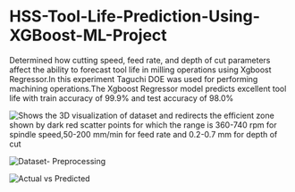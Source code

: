 # HSS-Tool-Life-Prediction-Using-XGBoost-ML-Project
Determined how cutting speed, feed rate, and depth of cut parameters affect the ability to forecast tool life in milling operations using Xgboost Regressor.In this experiment Taguchi DOE was used for performing machining operations.The Xgboost Regressor model predicts excellent tool life with train accuracy of 99.9% and test accuracy of 98.0% 

![Shows the 3D visualization of dataset and redirects the efficient zone shown by dark red
scatter points for which the range is 360-740 rpm for spindle speed,50-200 mm/min for feed rate
and 0.2-0.7 mm for depth of cut](file:///C:/Users/Kunal%20Kulkarni/Desktop/pic1.png)

![Dataset- Preprocessing](file:///C:/Users/Kunal%20Kulkarni/Desktop/pic2.png)

![Actual vs Predicted](file:///C:/Users/Kunal%20Kulkarni/Desktop/pic3.png)


